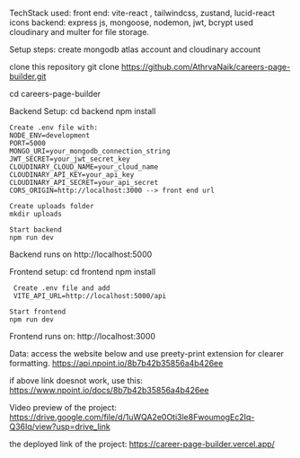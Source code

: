 TechStack used: 
  front end: vite-react , tailwindcss, zustand, lucid-react icons
  backend: express js, mongoose, nodemon, jwt, bcrypt
  used cloudinary and multer for file storage.

Setup steps:
  create mongodb atlas account and cloudinary account
  
  clone this repository
  git clone https://github.com/AthrvaNaik/careers-page-builder.git
  
  cd careers-page-builder

  Backend Setup:
    cd backend
    npm install

    Create .env file with:
    NODE_ENV=development
    PORT=5000
    MONGO_URI=your_mongodb_connection_string
    JWT_SECRET=your_jwt_secret_key
    CLOUDINARY_CLOUD_NAME=your_cloud_name
    CLOUDINARY_API_KEY=your_api_key
    CLOUDINARY_API_SECRET=your_api_secret
    CORS_ORIGIN=http://localhost:3000 --> front end url

    Create uploads folder
    mkdir uploads
    
    Start backend
    npm run dev

  Backend runs on http://localhost:5000


  Frontend setup:
    cd frontend
    npm install

     Create .env file and add
     VITE_API_URL=http://localhost:5000/api

    Start frontend
    npm run dev

  Frontend runs on: http://localhost:3000


Data:
  access the website below and use preety-print extension for clearer formatting.
  https://api.npoint.io/8b7b42b35856a4b426ee

  if above link doesnot work, use this: https://www.npoint.io/docs/8b7b42b35856a4b426ee

Video preview of the project: https://drive.google.com/file/d/1uWQA2e0Oti3le8FwoumogEc2Iq-Q36Iq/view?usp=drive_link

the deployed link of the project: https://career-page-builder.vercel.app/




